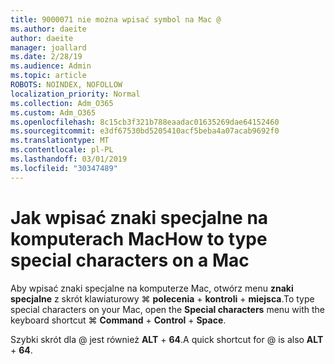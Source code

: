 ```yaml
---
title: 9000071 nie można wpisać symbol na Mac @
ms.author: daeite
author: daeite
manager: joallard
ms.date: 2/28/19
ms.audience: Admin
ms.topic: article
ROBOTS: NOINDEX, NOFOLLOW
localization_priority: Normal
ms.collection: Adm_O365
ms.custom: Adm_O365
ms.openlocfilehash: 8c15cb3f321b788eaadac01635269dae64152460
ms.sourcegitcommit: e3df67530bd5205410acf5beba4a07acab9692f0
ms.translationtype: MT
ms.contentlocale: pl-PL
ms.lasthandoff: 03/01/2019
ms.locfileid: "30347489"
---
```

# <a name="how-to-type-special-characters-on-a-mac"></a><span data-ttu-id="42220-102">Jak wpisać znaki specjalne na komputerach Mac</span><span class="sxs-lookup"><span data-stu-id="42220-102">How to type special characters on a Mac</span></span>

<span data-ttu-id="42220-103">Aby wpisać znaki specjalne na komputerze Mac, otwórz menu **znaki specjalne** z skrót klawiaturowy ⌘ **polecenia** + **kontroli** + **miejsca**.</span><span class="sxs-lookup"><span data-stu-id="42220-103">To type special characters on your Mac, open the **Special characters** menu with the keyboard shortcut ⌘ **Command** + **Control** + **Space**.</span></span>

<span data-ttu-id="42220-104">Szybki skrót dla @ jest również **ALT** + **64**.</span><span class="sxs-lookup"><span data-stu-id="42220-104">A quick shortcut for @ is also **ALT** + **64**.</span></span>